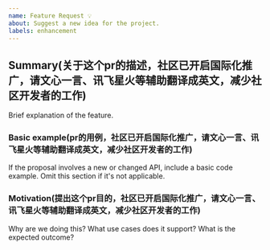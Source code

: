 ```yaml
---
name: Feature Request 💡
about: Suggest a new idea for the project.
labels: enhancement
---
```


## Summary(关于这个pr的描述，社区已开启国际化推广，请文心一言、讯飞星火等辅助翻译成英文，减少社区开发者的工作)

Brief explanation of the feature.

### Basic example(pr的用例，社区已开启国际化推广，请文心一言、讯飞星火等辅助翻译成英文，减少社区开发者的工作)

If the proposal involves a new or changed API, include a basic code example. Omit this section if it's not applicable.

### Motivation(提出这个pr目的，社区已开启国际化推广，请文心一言、讯飞星火等辅助翻译成英文，减少社区开发者的工作)

Why are we doing this? What use cases does it support? What is the expected outcome?